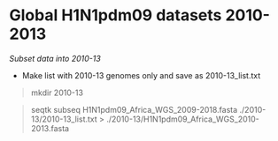 # Global H1N1pdm09 datasets 2010-2013

*Subset data into 2010-13*

- Make list with 2010-13 genomes only and save as 2010-13_list.txt 

> mkdir 2010-13

> seqtk subseq H1N1pdm09_Africa_WGS_2009-2018.fasta ./2010-13/2010-13_list.txt > ./2010-13/H1N1pdm09_Africa_WGS_2010-2013.fasta
